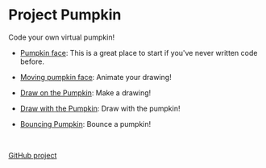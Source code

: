 # Project Pumpkin

<div id="sketch">
</div>

Code your own virtual pumpkin!

* [Pumpkin face](face.html): This is a great place to start if you've never
    written code before.

* [Moving pumpkin face](moving_face.html): Animate your drawing!

* [Draw on the Pumpkin](decorate.html): Make a drawing!

* [Draw with the Pumpkin](drawWithPumpkin.html): Draw with the pumpkin!

* [Bouncing Pumpkin](bounce.html): Bounce a pumpkin!

<script src="p5/p5.js"></script>
<script src="face.js"></script>


<br/>

[GitHub project](https://github.com/dkessner/ProjectPumpkin)
